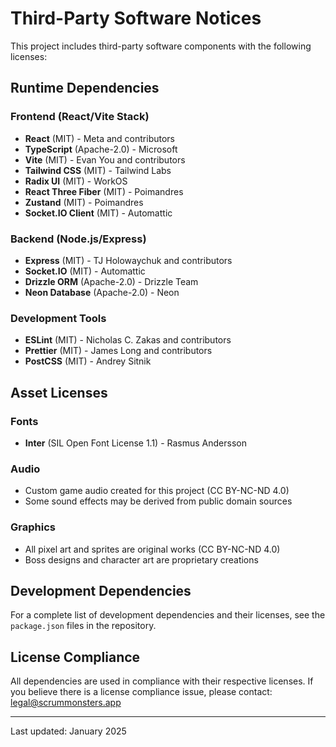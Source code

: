 # Third-Party Software Notices

This project includes third-party software components with the following licenses:

## Runtime Dependencies

### Frontend (React/Vite Stack)
- **React** (MIT) - Meta and contributors
- **TypeScript** (Apache-2.0) - Microsoft
- **Vite** (MIT) - Evan You and contributors
- **Tailwind CSS** (MIT) - Tailwind Labs
- **Radix UI** (MIT) - WorkOS
- **React Three Fiber** (MIT) - Poimandres
- **Zustand** (MIT) - Poimandres
- **Socket.IO Client** (MIT) - Automattic

### Backend (Node.js/Express)
- **Express** (MIT) - TJ Holowaychuk and contributors
- **Socket.IO** (MIT) - Automattic
- **Drizzle ORM** (Apache-2.0) - Drizzle Team
- **Neon Database** (Apache-2.0) - Neon

### Development Tools
- **ESLint** (MIT) - Nicholas C. Zakas and contributors
- **Prettier** (MIT) - James Long and contributors
- **PostCSS** (MIT) - Andrey Sitnik

## Asset Licenses

### Fonts
- **Inter** (SIL Open Font License 1.1) - Rasmus Andersson

### Audio
- Custom game audio created for this project (CC BY-NC-ND 4.0)
- Some sound effects may be derived from public domain sources

### Graphics
- All pixel art and sprites are original works (CC BY-NC-ND 4.0)
- Boss designs and character art are proprietary creations

## Development Dependencies
For a complete list of development dependencies and their licenses, see the `package.json` files in the repository.

## License Compliance
All dependencies are used in compliance with their respective licenses. If you believe there is a license compliance issue, please contact: legal@scrummonsters.app

---
Last updated: January 2025